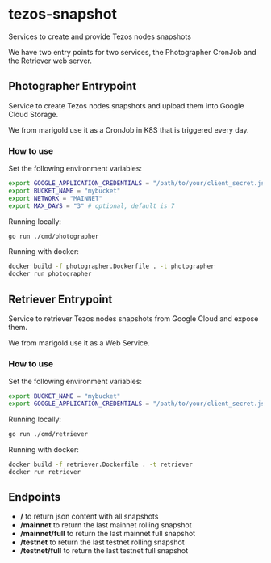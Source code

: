 # tezos-snapshot

Services to create and provide Tezos nodes snapshots

We have two entry points for two services, the Photographer CronJob and the Retriever web server.
## Photographer Entrypoint

Service to create Tezos nodes snapshots and upload them into Google Cloud Storage.

We from marigold use it as a CronJob in K8S that is triggered every day.

### How to use

Set the following environment variables:

```bash
export GOOGLE_APPLICATION_CREDENTIALS = "/path/to/your/client_secret.json"
export BUCKET_NAME = "mybucket"
export NETWORK = "MAINNET"
export MAX_DAYS = "3" # optional, default is 7
```

Running locally:

```bash
go run ./cmd/photographer
```

Running with docker:

```bash
docker build -f photographer.Dockerfile . -t photographer
docker run photographer
```

## Retriever Entrypoint

Service to retriever Tezos nodes snapshots from Google Cloud and expose them.

We from marigold use it as a Web Service.


### How to use

Set the following environment variables:

```bash
export BUCKET_NAME = "mybucket"
export GOOGLE_APPLICATION_CREDENTIALS = "/path/to/your/client_secret.json"
```

Running locally:

```bash
go run ./cmd/retriever
```

Running with docker:

```bash
docker build -f retriever.Dockerfile . -t retriever
docker run retriever
```

## Endpoints

* **/** to return json content with all snapshots
* **/mainnet** to return the last mainnet rolling snapshot
* **/mainnet/full** to return the last mainnet full snapshot
* **/testnet** to return the last testnet rolling snapshot
* **/testnet/full** to return the last testnet full snapshot